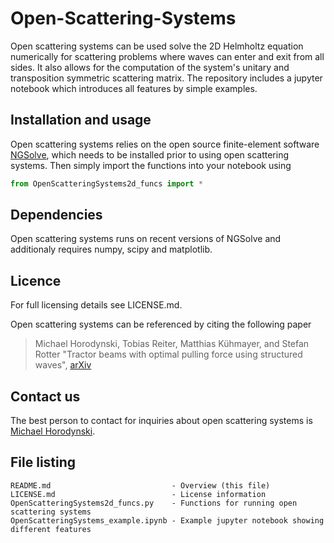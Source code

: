 # Open-Scattering-Systems

Open scattering systems can be used solve the 2D Helmholtz equation numerically
for scattering problems where waves can enter and exit from all sides. It also 
allows for the computation of the system's unitary and transposition symmetric 
scattering matrix. The repository includes a jupyter notebook which introduces 
all features by simple examples.

Installation and usage
----------------------

Open scattering systems relies on the open source finite-element software [NGSolve](https://ngsolve.org/),
which needs to be installed prior to using open scattering systems. Then simply 
import the functions into your notebook using

```python
from OpenScatteringSystems2d_funcs import *
```

Dependencies
------------

Open scattering systems runs on recent versions of NGSolve and additionaly
requires numpy, scipy and matplotlib.

Licence
-------

For full licensing details see LICENSE.md.

Open scattering systems can be referenced by citing the following paper

> Michael Horodynski, Tobias Reiter, Matthias Kühmayer, and Stefan Rotter
> "Tractor beams with optimal pulling force using structured waves",
> [arXiv](http://arxiv.org/XXX)

Contact us
----------

The best person to contact for inquiries about open scattering systems
is [Michael Horodynski](mailto:michael.horodynski@gmail.com).

File listing
------------

```
README.md                           - Overview (this file)
LICENSE.md                          - License information
OpenScatteringSystems2d_funcs.py    - Functions for running open scattering systems
OpenScatteringSystems_example.ipynb - Example jupyter notebook showing different features
```
